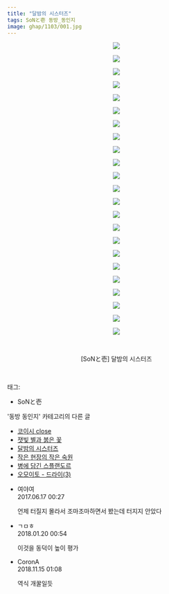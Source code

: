 ```yaml
---
title: "달밤의 시스터즈"
tags: SoNと壱 동방_동인지
image: ghap/1103/001.jpg
---
```

<div class="article">
<p style="text-align: center; clear: none; float: none;"><img src="{{ site.nasurl }}/ghap/1103/001.jpg"/></p>
<p style="text-align: center; clear: none; float: none;"><img src="{{ site.nasurl }}/ghap/1103/002.jpg"/></p>
<p style="text-align: center; clear: none; float: none;"><img src="{{ site.nasurl }}/ghap/1103/003.jpg"/></p>
<p style="text-align: center; clear: none; float: none;"><img src="{{ site.nasurl }}/ghap/1103/004.jpg"/></p>
<p style="text-align: center; clear: none; float: none;"><img src="{{ site.nasurl }}/ghap/1103/005.jpg"/></p>
<p style="text-align: center; clear: none; float: none;"><img src="{{ site.nasurl }}/ghap/1103/006.jpg"/></p>
<p style="text-align: center; clear: none; float: none;"><img src="{{ site.nasurl }}/ghap/1103/007.jpg"/></p>
<p style="text-align: center; clear: none; float: none;"><img src="{{ site.nasurl }}/ghap/1103/008.jpg"/></p>
<p style="text-align: center; clear: none; float: none;"><img src="{{ site.nasurl }}/ghap/1103/009.jpg"/></p>
<p style="text-align: center; clear: none; float: none;"><img src="{{ site.nasurl }}/ghap/1103/010.jpg"/></p>
<p style="text-align: center; clear: none; float: none;"><img src="{{ site.nasurl }}/ghap/1103/011.jpg"/></p>
<p style="text-align: center; clear: none; float: none;"><img src="{{ site.nasurl }}/ghap/1103/012.jpg"/></p>
<p style="text-align: center; clear: none; float: none;"><img src="{{ site.nasurl }}/ghap/1103/013.jpg"/></p>
<p style="text-align: center; clear: none; float: none;"><img src="{{ site.nasurl }}/ghap/1103/014.jpg"/></p>
<p style="text-align: center; clear: none; float: none;"><img src="{{ site.nasurl }}/ghap/1103/015.jpg"/></p>
<p style="text-align: center; clear: none; float: none;"><img src="{{ site.nasurl }}/ghap/1103/016.jpg"/></p>
<p style="text-align: center; clear: none; float: none;"><img src="{{ site.nasurl }}/ghap/1103/017.jpg"/></p>
<p style="text-align: center; clear: none; float: none;"><img src="{{ site.nasurl }}/ghap/1103/018.jpg"/></p>
<p style="text-align: center; clear: none; float: none;"><img src="{{ site.nasurl }}/ghap/1103/019.jpg"/></p>
<p style="text-align: center; clear: none; float: none;"><img src="{{ site.nasurl }}/ghap/1103/020.jpg"/></p>
<p style="text-align: center; clear: none; float: none;"><img src="{{ site.nasurl }}/ghap/1103/021.jpg"/></p>
<p style="text-align: center; clear: none; float: none;"><img src="{{ site.nasurl }}/ghap/1103/022.jpg"/></p>
<p style="text-align: center; clear: none; float: none;"><img src="{{ site.nasurl }}/ghap/1103/023.jpg"/></p>
<p style="text-align: center; clear: none; float: none;"><br/></p>
<p style="text-align: center; clear: none; float: none;">[SoNと壱] 달밤의 시스터즈</p>
<p><br/></p>
</div><div class="tagTrail">
<p>태그: </p>
<ul>
<li>SoNと壱</li>
</ul>
</div><div class="another">
<p>'동방 동인지' 카테고리의 다른 글</p>
<ul>
<li><a href="/2016-07-26-ghap_1105">코이시 close</a></li>
<li><a href="/2016-07-26-ghap_1104">잿빛 별과 붉은 꽃</a></li>
<li><a href="/2016-07-26-ghap_1103">달밤의 시스터즈</a></li>
<li><a href="/2016-07-26-ghap_1102">작은 현장의 작은 숙원</a></li>
<li><a href="/2016-07-26-ghap_1100">병에 담긴 스플랜도르</a></li>
<li><a href="/2016-07-26-ghap_1099">오모이토 - 드라이(3)</a></li>
</ul>
</div><div class="cb_module cb_fluid">
<div class="cb_wrt cb_profile">
<div class="comment">
<ul>
<li class="cb_thumb_off" id="comment15015347">
<div class="cb_comment_area">
<div class="cb_info_area">
<div class="cb_section">
<span class="cb_nick_name">여야여</span>
</div>
<div class="cb_section">
<span class="cb_date">2017.06.17 00:27 </span>
</div>
</div>
<div class="cb_dsc_comment">
<p class="cb_dsc">
											언제 터질지 몰라서 조마조마하면서 봤는데 터지지 안았다
										</p>
</div>
</div></li>
<li class="cb_thumb_off" id="comment15178266">
<div class="cb_comment_area">
<div class="cb_info_area">
<div class="cb_section">
<span class="cb_nick_name">ㄱㅁㅎ</span>
</div>
<div class="cb_section">
<span class="cb_date">2018.01.20 00:54 </span>
</div>
</div>
<div class="cb_dsc_comment">
<p class="cb_dsc">
											이것을 동덕이 높이 평가
										</p>
</div>
</div></li>
<li class="cb_thumb_off" id="comment15373350">
<div class="cb_comment_area">
<div class="cb_info_area">
<div class="cb_section">
<span class="cb_nick_name">CoronA</span>
</div>
<div class="cb_section">
<span class="cb_date">2018.11.15 01:08 </span>
</div>
</div>
<div class="cb_dsc_comment">
<p class="cb_dsc">
											역식 개꿀일듯
										</p>
</div>
</div></li>
</ul>
</div>
</div><!-- commentList close -->
</div>
<br/>
<p id="refer"></p>
<br/>
